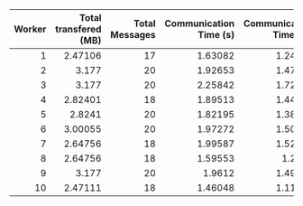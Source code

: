 |   Worker |   Total transfered (MB) |   Total Messages |   Communication Time (s) |   Communication Time (%) |   Work Time (s) |   Work Time (%) |   Other Time (s) |   Other Time (%) |
|---------:|------------------------:|-----------------:|-------------------------:|-------------------------:|----------------:|----------------:|-----------------:|-----------------:|
|        1 |                 2.47106 |               17 |                  1.63082 |                  1.24853 |         84.6486 |         64.8056 |          44.3398 |          33.9458 |
|        2 |                 3.177   |               20 |                  1.92653 |                  1.47604 |         93.7017 |         71.7908 |          34.8923 |          26.7332 |
|        3 |                 3.177   |               20 |                  2.25842 |                  1.72448 |         86.6442 |         66.1597 |          42.0596 |          32.1158 |
|        4 |                 2.82401 |               18 |                  1.89513 |                  1.44661 |         84.0468 |         64.1554 |          45.0631 |          34.398  |
|        5 |                 2.8241  |               20 |                  1.82195 |                  1.38869 |         84.101  |         64.1021 |          45.2757 |          34.5092 |
|        6 |                 3.00055 |               20 |                  1.97272 |                  1.50697 |         88.7762 |         67.8164 |          40.1577 |          30.6766 |
|        7 |                 2.64756 |               18 |                  1.99587 |                  1.52374 |         76.9648 |         58.7584 |          52.0246 |          39.7179 |
|        8 |                 2.64756 |               18 |                  1.59553 |                  1.2248  |         90.8057 |         69.7065 |          37.8673 |          29.0687 |
|        9 |                 3.177   |               20 |                  1.9612  |                  1.49945 |         98.7778 |         75.5214 |          30.0554 |          22.9791 |
|       10 |                 2.47111 |               18 |                  1.46048 |                  1.11989 |         78.4148 |         60.1282 |          50.5373 |          38.7519 |